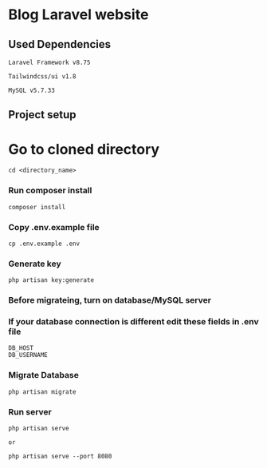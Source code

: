 # Blog Laravel website
##  Used Dependencies

```
Laravel Framework v8.75

Tailwindcss/ui v1.8

MySQL v5.7.33
```

## Project setup
# Go to cloned directory
```
cd <directory_name>
```
### Run composer install
```
composer install
```

### Copy .env.example file
```
cp .env.example .env
```

### Generate key
```
php artisan key:generate
```
### Before migrateing, turn on database/MySQL server
### If your database connection is different edit these fields in .env file
```
DB_HOST
DB_USERNAME
```
### Migrate Database

```
php artisan migrate
```
### Run server
```
php artisan serve

or

php artisan serve --port 8080
```
